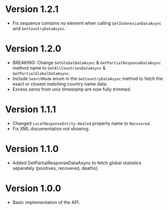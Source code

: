 # Version 1.2.1
- Fix sequence contains no element when calling `GetIndonesianDataAsync` and `GetCountryDataAsync`.

# Version 1.2.0
- BREAKING: Change `GetGlobalDataAsync` & `GetPartialResponseDataAsync` method name to `GetAllCountriesDataAsync` & `GetPartialGlobalDataAsync`.
- Include `SearchMode` enum in the `GetCountryDataAsync` method to fetch the exact or closest matching country name data.
- Excess zeros from unix timestamp are now fully trimmed.

# Version 1.1.1
- Changed `LocalResponseEntity.Healed` property name to `Recovered`.
- Fix XML documentation not showing.

# Version 1.1.0
- Added GetPartialResponseDataAsync to fetch global statistics separately (positives, recovered, deaths).

# Version 1.0.0
- Basic implementation of the API.
